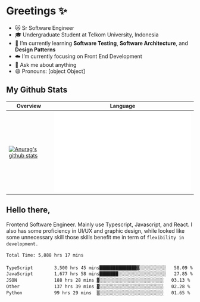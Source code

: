 # Greetings ✨
- 😻 Sr Software Engineer
- 🎓 Undergraduate Student at Telkom University, Indonesia
- 🌱 I’m currently learning **Software Testing**, **Software Architecture**, and **Design Patterns**
- ☁️ I’m currently focusing on Front End Development
- 💬 Ask me about anything
- 😄 Pronouns: [object Object]

## My Github Stats

| Overview | Language |
| --- | --- |
|[![Anurag's github stats](https://github-readme-stats.vercel.app/api?username=abui-am&count_private=true)](https://github.com/anuraghazra/github-readme-stats)|![Language](https://raw.githubusercontent.com/abui-am/stats/c6455f656dfce7acd3951e5ec5b25d72af0b2ee3/generated/languages.svg)|

## Hello there, 
Frontend Software Engineer. 
Mainly use Typescript, Javascript, and React. I also has some proficiency in UI/UX and graphic design, while looked like some unnecessary skill those skills benefit me in term of `flexibility in development.`


<!--START_SECTION:waka-->

```txt
Total Time: 5,888 hrs 17 mins

TypeScript        3,500 hrs 45 mins██████████████▓░░░░░░░░░░   58.09 %
JavaScript        1,677 hrs 58 mins███████░░░░░░░░░░░░░░░░░░   27.85 %
JSON              188 hrs 28 mins ▓░░░░░░░░░░░░░░░░░░░░░░░░   03.13 %
Other             137 hrs 39 mins ▓░░░░░░░░░░░░░░░░░░░░░░░░   02.28 %
Python            99 hrs 29 mins  ▒░░░░░░░░░░░░░░░░░░░░░░░░   01.65 %
```

<!--END_SECTION:waka-->
